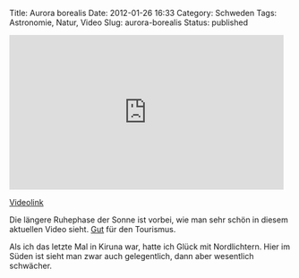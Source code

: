 Title: Aurora borealis
Date: 2012-01-26 16:33
Category: Schweden
Tags: Astronomie, Natur, Video
Slug: aurora-borealis
Status: published

<iframe src="http://player.vimeo.com/video/35618405?title=0&amp;byline=0&amp;portrait=0" width="490" height="276" frameborder="0" webkitallowfullscreen mozallowfullscreen allowfullscreen></iframe>

[Videolink](http://vimeo.com/35618405)

Die längere Ruhephase der Sonne ist vorbei, wie man sehr schön in diesem
aktuellen Video sieht.
[Gut](http://sverigesradio.se/sida/artikel.aspx?programid=2108&artikel=4931272)
für den Tourismus.

Als ich das letzte Mal in Kiruna war, hatte ich Glück mit Nordlichtern.
Hier im Süden ist sieht man zwar auch gelegentlich, dann aber wesentlich
schwächer.

